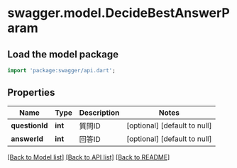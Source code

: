 # swagger.model.DecideBestAnswerParam

## Load the model package
```dart
import 'package:swagger/api.dart';
```

## Properties
Name | Type | Description | Notes
------------ | ------------- | ------------- | -------------
**questionId** | **int** | 質問ID | [optional] [default to null]
**answerId** | **int** | 回答ID | [optional] [default to null]

[[Back to Model list]](../README.md#documentation-for-models) [[Back to API list]](../README.md#documentation-for-api-endpoints) [[Back to README]](../README.md)


